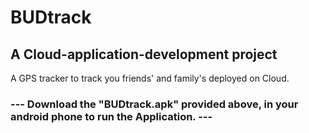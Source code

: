 # BUDtrack
## A Cloud-application-development project
A GPS tracker to track you friends' and family's deployed on Cloud.

### --- Download the "BUDtrack.apk" provided above, in your android phone to run the Application. ---
